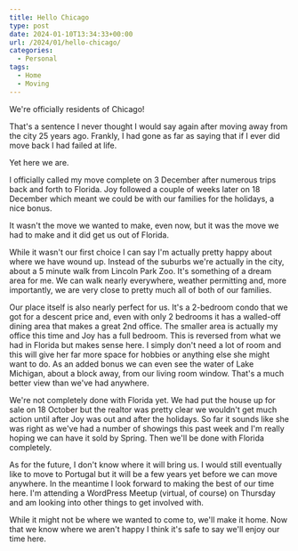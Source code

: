 ```yaml
---
title: Hello Chicago
type: post
date: 2024-01-10T13:34:33+00:00
url: /2024/01/hello-chicago/
categories:
  - Personal
tags:
  - Home
  - Moving
---
```


We're officially residents of Chicago!

That's a sentence I never thought I would say again after moving away from the city 25 years ago. Frankly, I had gone as far as saying that if I ever did move back I had failed at life.

Yet here we are.

I officially called my move complete on 3 December after numerous trips back and forth to Florida. Joy followed a couple of weeks later on 18 December which meant we could be with our families for the holidays, a nice bonus.

It wasn't the move we wanted to make, even now, but it was the move we had to make and it did get us out of Florida.

While it wasn't our first choice I can say I'm actually pretty happy about where we have wound up. Instead of the suburbs we're actually in the city, about a 5 minute walk from Lincoln Park Zoo. It's something of a dream area for me. We can walk nearly everywhere, weather permitting and, more importantly, we are very close to pretty much all of both of our families.

Our place itself is also nearly perfect for us. It's a 2-bedroom condo that we got for a descent price and, even with only 2 bedrooms it has a walled-off dining area that makes a great 2nd office. The smaller area is actually my office this time and Joy has a full bedroom. This is reversed from what we had in Florida but makes sense here. I simply don't need a lot of room and this will give her far more space for hobbies or anything else she might want to do. As an added bonus we can even see the water of Lake Michigan, about a block away, from our living room window. That's a much better view than we've had anywhere.

We're not completely done with Florida yet. We had put the house up for sale on 18 October but the realtor was pretty clear we wouldn't get much action until after Joy was out and after the holidays. So far it sounds like she was right as we've had a number of showings this past week and I'm really hoping we can have it sold by Spring. Then we'll be done with Florida completely.

As for the future, I don't know where it will bring us. I would still eventually like to move to Portugal but it will be a few years yet before we can move anywhere. In the meantime I look forward to making the best of our time here. I'm attending a WordPress Meetup (virtual, of course) on Thursday and am looking into other things to get involved with.

While it might not be where we wanted to come to, we'll make it home. Now that we know where we aren't happy I think it's safe to say we'll enjoy our time here.